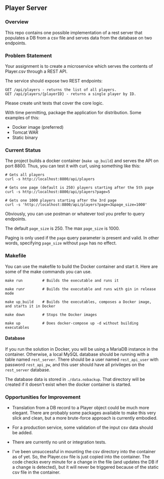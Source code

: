 ## Player Server

### Overview
This repo contains one possible implementation of a rest server that populates a DB from a csv file and serves data from the database on two endpoints.

### Problem Statement
Your assignment is to create a microservice which serves the contents of Player.csv through a REST API.

The service should expose two REST endpoints:

```
GET /api/players - returns the list of all players.
GET /api/players/{playerID} - returns a single player by ID.
```

Please create unit tests that cover the core logic.

With time permitting, package the application for distribution. Some examples of this:

- Docker image (preferred)
- Tomcat WAR
- Static binary

### Current Status

The project builds a docker container (`make up_build`) and serves the API on port 8800. Thus, you can test it with curl, using something like this:

```
# Gets all players
curl -s http://localhost:8800/api/players

# Gets one page (default is 250) players starting after the 5th page
curl -s http://localhost:8800/api/players?page=5

# Gets one 1000 players starting after the 3rd page
curl -s 'http://localhost:8800/api/players?page=3&page_size=1000'

```
Obviously, you can use postman or whatever tool you prefer to query endpoints.

The default `page_size` is 250. The max `page_size` is 1000.

Paging is only used if the `page` query parameter is present and valid. In other words, specifying `page_size` without `page` has no effect.

### Makefile

You can use the makefile to build the Docker container and start it. Here are some of the make commands you can use.

```
make run         # Builds the executable and runs it

make runr        # Builds the executable and runs with gin in release mode

make up_build    # Builds the executables, composes a Docker image, and starts it in Docker

make down        # Stops the Docker images

make up          # Does docker-compose up -d without building executables
```


#### Database

If you run the solution in Docker, you will be using a MariaDB instance in the container. Otherwise, a local MySQL database should be running with a table named `rest_server`. There should be a user named `rest_api_user` with password `rest_api_pw`, and this user should have all privileges on the `rest_server` database.

The database data is stored in `./data.nobackup`. That directory will be created if it doesn't exist when the docker container is started.

### Opportunities for Improvement

- Translation from a DB record to a Player object could be much more elegant. There are probably some packages available to make this very slick and clean, but a more brute-force approach is currently embodied.

- For a production service, some validation of the input csv data should be added.

- There are currently no unit or integration tests.

- I've been unsuccessful in mounting the csv directory into the container as of yet. So, the Player.csv file is just copied into the container. The code checks every minute for a change in the file (and updates the DB if a change is detected), but it will never be triggered because of the static csv file in the container.
